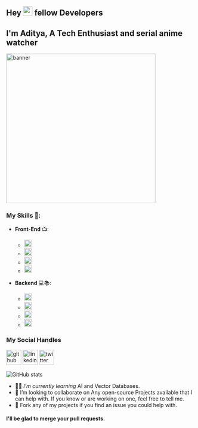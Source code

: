 

## Hey <img src="https://media.giphy.com/media/hvRJCLFzcasrR4ia7z/giphy.gif" width="25px"> fellow Developers
## I'm Aditya, A Tech Enthusiast and serial anime watcher

<img src= 'https://github.com/aadi-thedevguy/monztercoder/blob/main/Banner%20template.gif' alt='banner' height='400'>


### My Skills 📝:
- **Front-End** 📺:

    - <code><img height="20" src="https://avatars.githubusercontent.com/u/67109815?s=200&v=4"></code>
    - <code><img height="20" src="https://avatars.githubusercontent.com/u/317889?s=48&v=4"></code>
    - <code><img height="20" src="https://www.typescriptlang.org//favicon-32x32.png?v=8944a05a8b601855de116c8a56d3b3ae"></code>
    - <code><img height="20" src="https://avatars.githubusercontent.com/u/6412038?s=48&v=4"></code>
- **Backend** 💻📚:
    - <code><img height="20" src="https://avatars.githubusercontent.com/u/9950313?s=48&v=4"></code>
    - <code><img height="20" src="https://avatars.githubusercontent.com/u/177543?s=48&v=4"></code>
    - <code><img height="20" src="https://avatars.githubusercontent.com/u/45120?s=48&v=4"></code>
    - <code><img height="20" src="https://www.docker.com/wp-content/uploads/2023/04/cropped-Docker-favicon-32x32.png"></code>


   

### **My Social Handles**
 [<img src='https://github.githubassets.com/favicons/favicon-dark.png' alt='github' height='40'>](https://github.com/aadi-thedevguy) 
 [<img src='https://img.icons8.com/color/344/linkedin.png' alt='linkedin' height='40'>](https://www.linkedin.com/in/aadikhare1999/) 
  [<img src='https://img.icons8.com/fluency/344/twitter.png' alt='twitter' height='40'>](https://twitter.com/Aadi__khare)

![GitHub stats](https://github-readme-stats.vercel.app/api?username=aadi-thedevguy&show_icons=true)  


- 👨‍🎓 *I’m currently learning* AI and Vector Databases.
- 👯 I’m looking to collaborate on Any open-source Projects available that I can help with. If you know or are working on one, feel free to tell me.
-  🍴 Fork any of my projects if you find an issue you could help with.

#### I'll be glad to merge your pull requests.

